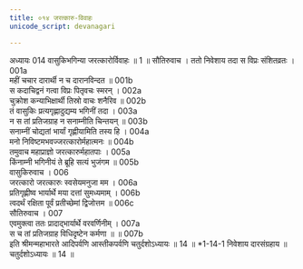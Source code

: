 ```yaml
---
title: ०१४ जरत्कारु-विवाहः
unicode_script: devanagari

---
```



अध्यायः 014
वासुकिभगिन्या जरत्कारोर्विवाहः ॥ 1 ॥
सौतिरुवाच ।
ततो निवेशाय तदा स विप्रः संशितव्रतः ।	001a  
महीं चचार दारार्थी न च दारानविन्दत ॥	001b  
स कदाचिद्वनं गत्वा विप्रः पितृवचः स्मरन् ।	002a  
चुक्रोश कन्याभिक्षार्थी तिस्रो वाचः शनैरिव ॥	002b  
तं वासुकिः प्रत्यगृह्णादुद्यम्य भगिनीं तदा ।	003a  
न स तां प्रतिजग्राह न सनाम्नीति चिन्तयन् ॥	003b  
सनाम्नीं चोद्यतां भार्यां गृह्णीयामिति तस्य हि ।	004a  
मनो निविष्टमभवज्जरत्कारोर्महात्मनः ॥	004b  
तमुवाच महाप्राज्ञो जरत्कारुर्महातपाः ।	005a  
किंनाम्नी भगिनीयं ते ब्रूहि सत्यं भुजंगम ॥	005b  
वासुकिरुवाच ।	006  
जरत्कारो जरत्कारुः स्वसेयमनुजा मम ।	006a  
प्रतिगृह्णीष्व भार्यार्थे मया दत्तां सुमध्यमाम् ।	006b  
त्वदर्थं रक्षिता पूर्वं प्रतीच्छेमां द्विजोत्तम ॥	006c  
सौतिरुवाच ।	007  
एवमुक्त्वा ततः प्रादाद्भार्यार्थे वरवर्णिनीम् ।	007a  
स च तां प्रतिजग्राह विधिदृष्टेन कर्मणा ॥ ॥	007b  
इति श्रीमन्महाभारते आदिपर्वणि आस्तीकपर्वणि चतुर्दशोऽध्यायः ॥ 14 ॥
*1-14-1 निवेशाय दारसंग्रहाय ॥ चतुर्दशोऽध्यायः ॥ 14 ॥